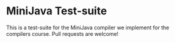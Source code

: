 # MiniJava Test-suite

This is a test-suite for the MiniJava compiler we implement for the compilers course.
Pull requests are welcome!
